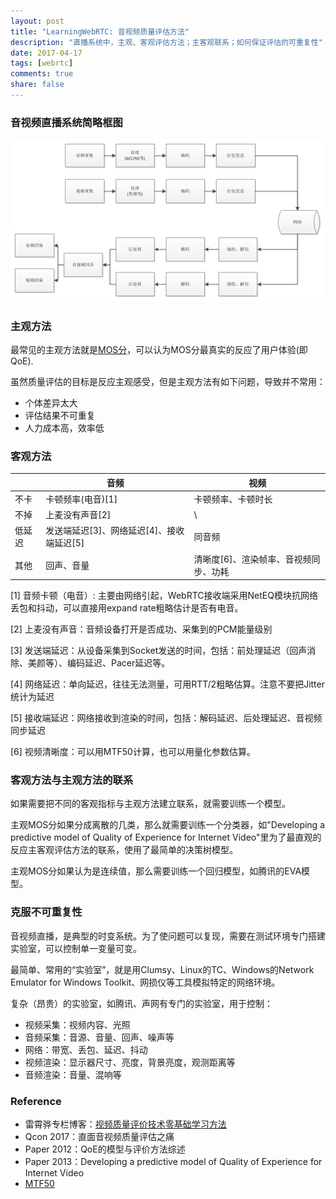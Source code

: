 ```yaml
---
layout: post
title: "LearningWebRTC: 音视频质量评估方法"
description: "直播系统中，主观、客观评估方法；主客观联系；如何保证评估的可重复性"
date: 2017-04-17
tags: [webrtc]
comments: true
share: false
---
```

### 音视频直播系统简略框图

![直播系统简略框图](/images/LearningWebRTC/live-system-models.png)


### 主观方法

最常见的主观方法就是[MOS分](http://blog.csdn.net/leixiaohua1020/article/details/11730313)，可以认为MOS分最真实的反应了用户体验(即QoE).

虽然质量评估的目标是反应主观感受，但是主观方法有如下问题，导致并不常用：
 * 个体差异太大
 * 评估结果不可重复
 * 人力成本高，效率低


### 客观方法

|       | 音频 | 视频 |
| - | - | - |
|不卡   | 卡顿频率(电音)[1] | 卡顿频率、卡顿时长 |
|不掉   | 上麦没有声音[2]   | \ |
|低延迟 | 发送端延迟[3]、网络延迟[4]、接收端延迟[5] | 同音频 |
| 其他  | 回声、音量        | 清晰度[6]、渲染帧率、音视频同步、功耗 |

[1] 音频卡顿（电音）: 主要由网络引起，WebRTC接收端采用NetEQ模块抗网络丢包和抖动，可以直接用expand rate粗略估计是否有电音。

[2] 上麦没有声音：音频设备打开是否成功、采集到的PCM能量级别

[3] 发送端延迟：从设备采集到Socket发送的时间，包括：前处理延迟（回声消除、美颜等）、编码延迟、Pacer延迟等。

[4] 网络延迟：单向延迟，往往无法测量，可用RTT/2粗略估算。注意不要把Jitter统计为延迟

[5] 接收端延迟：网络接收到渲染的时间，包括：解码延迟、后处理延迟、音视频同步延迟

[6] 视频清晰度：可以用MTF50计算，也可以用量化参数估算。


### 客观方法与主观方法的联系

如果需要把不同的客观指标与主观方法建立联系，就需要训练一个模型。

主观MOS分如果分成离散的几类，那么就需要训练一个分类器，如"Developing a predictive model of Quality of Experience for Internet Video"里为了最直观的反应主客观评估方法的联系，使用了最简单的决策树模型。

主观MOS分如果认为是连续值，那么需要训练一个回归模型，如腾讯的EVA模型。


### 克服不可重复性

音视频直播，是典型的时变系统。为了使问题可以复现，需要在测试环境专门搭建实验室，可以控制单一变量可变。


最简单、常用的“实验室”，就是用Clumsy、Linux的TC、Windows的Network Emulator for Windows Toolkit、网损仪等工具模拟特定的网络环境。


复杂（昂贵）的实验室，如腾讯、声网有专门的实验室，用于控制：
 * 视频采集：视频内容、光照
 * 音频采集：音源、音量、回声、噪声等
 * 网络：带宽、丢包、延迟、抖动
 * 视频渲染：显示器尺寸、亮度，背景亮度，观测距离等
 * 音频渲染：音量、混响等


### Reference

 * 雷霄骅专栏博客：[视频质量评价技术零基础学习方法](http://blog.csdn.net/leixiaohua1020/article/details/16359465)
 * Qcon 2017：直面音视频质量评估之痛
 * Paper 2012：QoE的模型与评价方法综述
 * Paper 2013：Developing a predictive model of Quality of Experience for Internet Video
 * [MTF50](http://www.imatest.com/docs/sharpness/)

